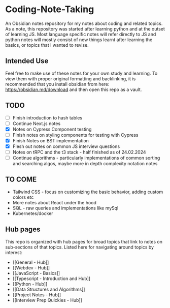 # Coding-Note-Taking
An Obsidian notes repository for my notes about coding and related topics. As a note, this repository was started after learning python and at the outset of learning JS. Most language specific notes will refer directly to JS and python notes will mostly consist of new things learnt after learning the basics, or topics that I wanted to revise.

## Intended Use
Feel free to make use of these notes for your own study and learning. To view them with proper original formatting and backlinking, it is recommended that you install obsidian from here: https://obsidian.md/download and then open this repo as a vault.

## TODO
- [ ] Finish introduction to hash tables
- [ ] Continue Next.js notes
- [x] Notes on Cypress Component testing
- [ ] Finish notes on styling components for testing with Cypress
- [x] Finish Notes on BST implementation
- [x] Flesh out notes on common JS interview questions
- [ ] Notes on tRPC and the t3 stack - half finished as of 24.02.2024
- [ ] Continue algorithms - particularly implementations of common sorting and searching algos, maybe more in depth complexity notation notes

## TO COME
- Tailwind CSS - focus on customizing the basic behavior, adding custom colors etc
- More notes about React under the hood
- SQL - raw queries and implementations like mySql
- Kubernetes/docker

## Hub pages
This repo is organized with hub pages for broad topics that link to notes on sub-sections of that topics. Listed here for navigating around topics by interest:
- [[General - Hub]]
- [[Webdev - Hub]]
- [[JavaScript - Basics]]
- [[Typescript - Introduction and Hub]]
- [[Python - Hub]]
- [[Data Structures and Algorithms]]
- [[Project Notes - Hub]]
- [[Interview Prep Quickies - Hub]]
